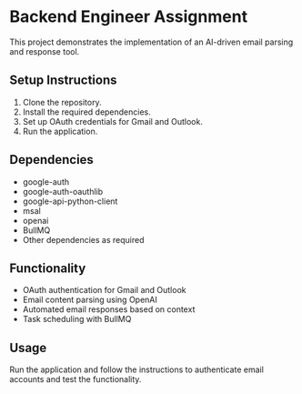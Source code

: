 # Backend Engineer Assignment

This project demonstrates the implementation of an AI-driven email parsing and response tool.

## Setup Instructions

1. Clone the repository.
2. Install the required dependencies.
3. Set up OAuth credentials for Gmail and Outlook.
4. Run the application.

## Dependencies

- google-auth
- google-auth-oauthlib
- google-api-python-client
- msal
- openai
- BullMQ
- Other dependencies as required

## Functionality

- OAuth authentication for Gmail and Outlook
- Email content parsing using OpenAI
- Automated email responses based on context
- Task scheduling with BullMQ

## Usage

Run the application and follow the instructions to authenticate email accounts and test the functionality.
        